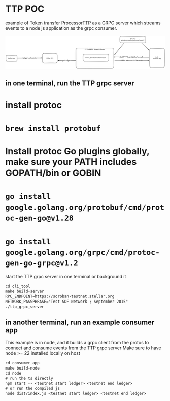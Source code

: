 # TTP POC 
example of Token transfer Processor[TTP](../../../ingest/processors/token_transfer/token_transfer_processor.go) as a GRPC server which streams events to a node js application as the grpc consumer.

![TTP gRPC Diagram](./ttp_grpc.png)

## in one terminal, run the TTP grpc server
# install protoc
# `brew install protobuf`
# Install protoc Go plugins globally, make sure your PATH includes GOPATH/bin or GOBIN 
# `go install google.golang.org/protobuf/cmd/protoc-gen-go@v1.28`
# `go install google.golang.org/grpc/cmd/protoc-gen-go-grpc@v1.2`

start the TTP grpc server in one terminal or background it
```
cd cli_tool
make build-server
RPC_ENDPOINT=https://soroban-testnet.stellar.org NETWORK_PASSPHRASE="Test SDF Network ; September 2015" ./ttp_grpc_server
```

## in another terminal, run an example consumer app
This example is in node, and it builds a grpc client from the protos to connect and consume events from the TTP grpc server
Make sure to have node >= 22 installed locally on host
```
cd consumer_app
make build-node
cd node
# run the ts directly
npm start -- <testnet start ledger> <testnet end ledger>
# or run the compiled js
node dist/index.js <testnet start ledger> <testnet end ledger>
```


